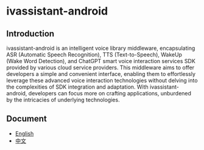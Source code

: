 # ivassistant-android

## Introduction

ivassistant-android is an intelligent voice library middleware, encapsulating ASR (Automatic Speech Recognition), TTS (Text-to-Speech), WakeUp (Wake Word Detection), and ChatGPT smart voice interaction services SDK provided by various cloud service providers. This middleware aims to offer developers a simple and convenient interface, enabling them to effortlessly leverage these advanced voice interaction technologies without delving into the complexities of SDK integration and adaptation. With ivassistant-android, developers can focus more on crafting applications, unburdened by the intricacies of underlying technologies.

## Document

- [English](docs/en/README.md)
- [中文](docs/zh/README.md)
